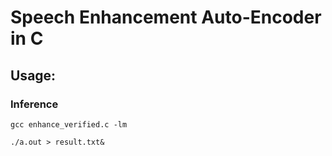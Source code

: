 # Speech Enhancement Auto-Encoder in C

## Usage:
### Inference

```
gcc enhance_verified.c -lm
```
```
./a.out > result.txt&
```
